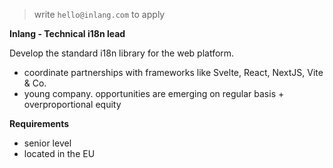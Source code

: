 > write `hello@inlang.com` to apply

**Inlang - Technical i18n lead**

Develop the standard i18n library for the web platform. 

- coordinate partnerships with frameworks like Svelte, React, NextJS,  Vite & Co.
- young company. opportunities are emerging on regular basis + overproportional equity

__Requirements__

- senior level
- located in the EU